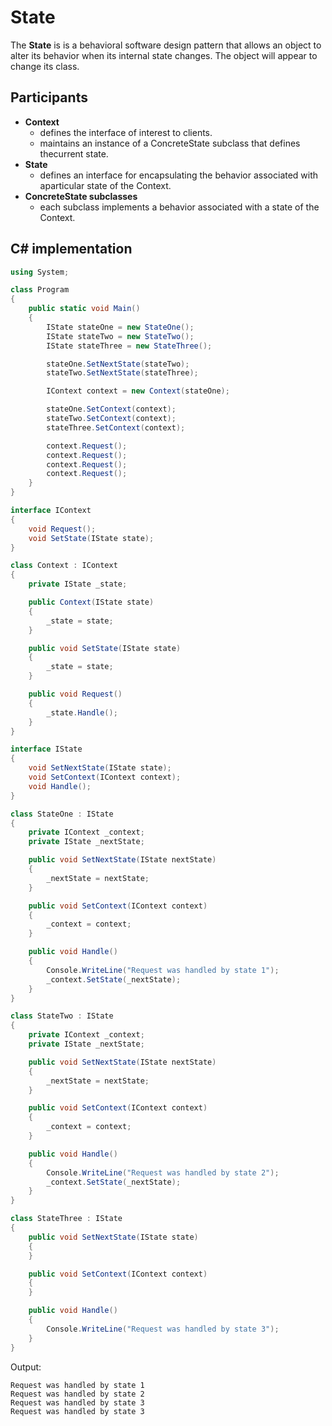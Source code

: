 # State

The **State** is is a behavioral software design pattern that allows an object to alter its behavior when its internal state changes. The object will appear to change its class.

## Participants

* **Context**
  * defines the interface of interest to clients.
  * maintains an instance of a ConcreteState subclass that defines thecurrent state.
* **State**
  * defines an interface for encapsulating the behavior associated with aparticular state of the Context.
* **ConcreteState subclasses**
  * each subclass implements a behavior associated with a state of the Context.

## C# implementation

```csharp
using System;

class Program
{
    public static void Main()
    {
        IState stateOne = new StateOne();
        IState stateTwo = new StateTwo();
        IState stateThree = new StateThree();

        stateOne.SetNextState(stateTwo);
        stateTwo.SetNextState(stateThree);

        IContext context = new Context(stateOne);

        stateOne.SetContext(context);
        stateTwo.SetContext(context);
        stateThree.SetContext(context);

        context.Request();
        context.Request();
        context.Request();
        context.Request();
    }
}

interface IContext
{
    void Request();
    void SetState(IState state);
}

class Context : IContext
{
    private IState _state;

    public Context(IState state)
    {
        _state = state;
    }

    public void SetState(IState state)
    {
        _state = state;
    }

    public void Request()
    {
        _state.Handle();
    }
}

interface IState
{
    void SetNextState(IState state);
    void SetContext(IContext context);
    void Handle();
}

class StateOne : IState
{
    private IContext _context;
    private IState _nextState;

    public void SetNextState(IState nextState)
    {
        _nextState = nextState;
    }

    public void SetContext(IContext context)
    {
        _context = context;
    }

    public void Handle()
    {
        Console.WriteLine("Request was handled by state 1");
        _context.SetState(_nextState);
    }
}

class StateTwo : IState
{
    private IContext _context;
    private IState _nextState;

    public void SetNextState(IState nextState)
    {
        _nextState = nextState;
    }

    public void SetContext(IContext context)
    {
        _context = context;
    }

    public void Handle()
    {
        Console.WriteLine("Request was handled by state 2");
        _context.SetState(_nextState);
    }
}

class StateThree : IState
{
    public void SetNextState(IState state)
    {
    }

    public void SetContext(IContext context)
    {
    }

    public void Handle()
    {
        Console.WriteLine("Request was handled by state 3");
    }
}
```

Output:

```output
Request was handled by state 1
Request was handled by state 2
Request was handled by state 3
Request was handled by state 3
```
